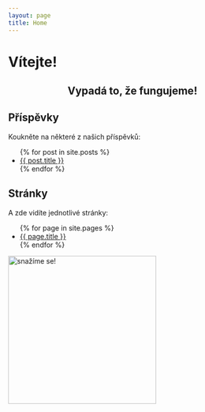 ```yaml
---
layout: page
title: Home
---
```


<h1>Vítejte!</h1>
<h2 style="text-align: center">Vypadá to, že fungujeme!</h2>

## Příspěvky

Koukněte na některé z našich příspěvků:

<ul>
  {% for post in site.posts %}
    <li>
      <a href="{{ site.baseurl }}{{ post.url }}">{{ post.title }}</a>
    </li>
  {% endfor %}
</ul>

## **Stránky**

A zde vidíte jednotlivé stránky:

<ul>
  {% for page in site.pages %}
    <li>
      <a href="{{ site.baseurl }}{{ page.url }}">{{ page.title }}</a>
    </li>
  {% endfor %}
</ul>


<img src="https://img.clipartfest.com/97d2d5b97cce5f4dee5a8648f5a2f8de_work-in-progress-clip-art-work-in-progress-clipart-png_1023-1023.svg" width="300px" height="300px" title="snažíme se!"  > 

<br>